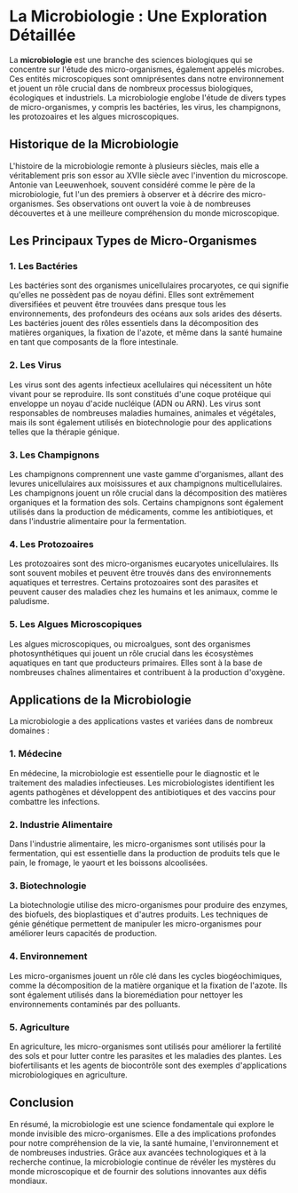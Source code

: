 # La Microbiologie : Une Exploration Détaillée

La **microbiologie** est une branche des sciences biologiques qui se concentre sur l'étude des micro-organismes, également appelés microbes. Ces entités microscopiques sont omniprésentes dans notre environnement et jouent un rôle crucial dans de nombreux processus biologiques, écologiques et industriels. La microbiologie englobe l'étude de divers types de micro-organismes, y compris les bactéries, les virus, les champignons, les protozoaires et les algues microscopiques.

## Historique de la Microbiologie

L'histoire de la microbiologie remonte à plusieurs siècles, mais elle a véritablement pris son essor au XVIIe siècle avec l'invention du microscope. Antonie van Leeuwenhoek, souvent considéré comme le père de la microbiologie, fut l'un des premiers à observer et à décrire des micro-organismes. Ses observations ont ouvert la voie à de nombreuses découvertes et à une meilleure compréhension du monde microscopique.

## Les Principaux Types de Micro-Organismes

### 1. **Les Bactéries**
Les bactéries sont des organismes unicellulaires procaryotes, ce qui signifie qu'elles ne possèdent pas de noyau défini. Elles sont extrêmement diversifiées et peuvent être trouvées dans presque tous les environnements, des profondeurs des océans aux sols arides des déserts. Les bactéries jouent des rôles essentiels dans la décomposition des matières organiques, la fixation de l'azote, et même dans la santé humaine en tant que composants de la flore intestinale.

### 2. **Les Virus**
Les virus sont des agents infectieux acellulaires qui nécessitent un hôte vivant pour se reproduire. Ils sont constitués d'une coque protéique qui enveloppe un noyau d'acide nucléique (ADN ou ARN). Les virus sont responsables de nombreuses maladies humaines, animales et végétales, mais ils sont également utilisés en biotechnologie pour des applications telles que la thérapie génique.

### 3. **Les Champignons**
Les champignons comprennent une vaste gamme d'organismes, allant des levures unicellulaires aux moisissures et aux champignons multicellulaires. Les champignons jouent un rôle crucial dans la décomposition des matières organiques et la formation des sols. Certains champignons sont également utilisés dans la production de médicaments, comme les antibiotiques, et dans l'industrie alimentaire pour la fermentation.

### 4. **Les Protozoaires**
Les protozoaires sont des micro-organismes eucaryotes unicellulaires. Ils sont souvent mobiles et peuvent être trouvés dans des environnements aquatiques et terrestres. Certains protozoaires sont des parasites et peuvent causer des maladies chez les humains et les animaux, comme le paludisme.

### 5. **Les Algues Microscopiques**
Les algues microscopiques, ou microalgues, sont des organismes photosynthétiques qui jouent un rôle crucial dans les écosystèmes aquatiques en tant que producteurs primaires. Elles sont à la base de nombreuses chaînes alimentaires et contribuent à la production d'oxygène.

## Applications de la Microbiologie

La microbiologie a des applications vastes et variées dans de nombreux domaines :

### 1. **Médecine**
En médecine, la microbiologie est essentielle pour le diagnostic et le traitement des maladies infectieuses. Les microbiologistes identifient les agents pathogènes et développent des antibiotiques et des vaccins pour combattre les infections.

### 2. **Industrie Alimentaire**
Dans l'industrie alimentaire, les micro-organismes sont utilisés pour la fermentation, qui est essentielle dans la production de produits tels que le pain, le fromage, le yaourt et les boissons alcoolisées.

### 3. **Biotechnologie**
La biotechnologie utilise des micro-organismes pour produire des enzymes, des biofuels, des bioplastiques et d'autres produits. Les techniques de génie génétique permettent de manipuler les micro-organismes pour améliorer leurs capacités de production.

### 4. **Environnement**
Les micro-organismes jouent un rôle clé dans les cycles biogéochimiques, comme la décomposition de la matière organique et la fixation de l'azote. Ils sont également utilisés dans la bioremédiation pour nettoyer les environnements contaminés par des polluants.

### 5. **Agriculture**
En agriculture, les micro-organismes sont utilisés pour améliorer la fertilité des sols et pour lutter contre les parasites et les maladies des plantes. Les biofertilisants et les agents de biocontrôle sont des exemples d'applications microbiologiques en agriculture.

## Conclusion

En résumé, la microbiologie est une science fondamentale qui explore le monde invisible des micro-organismes. Elle a des implications profondes pour notre compréhension de la vie, la santé humaine, l'environnement et de nombreuses industries. Grâce aux avancées technologiques et à la recherche continue, la microbiologie continue de révéler les mystères du monde microscopique et de fournir des solutions innovantes aux défis mondiaux.
